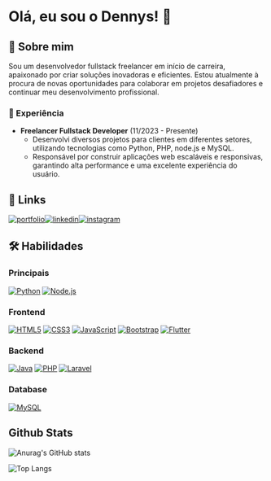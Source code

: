 
# Olá, eu sou o Dennys! 👋


## 🚀 Sobre mim
Sou um desenvolvedor fullstack freelancer em início de carreira, apaixonado por criar soluções inovadoras e eficientes. Estou atualmente à procura de novas oportunidades para colaborar em projetos desafiadores e continuar meu desenvolvimento profissional.




### 💼 Experiência
- **Freelancer Fullstack Developer** (11/2023 - Presente)
  - Desenvolvi diversos projetos para clientes em diferentes setores, utilizando tecnologias como Python, PHP, node.js e MySQL.
  - Responsável por construir aplicações web escaláveis e responsivas, garantindo alta performance e uma excelente experiência do usuário.


## 🔗 Links
[![portfolio](https://img.shields.io/badge/my_portfolio-000?style=for-the-badge&logo=ko-fi&logoColor=white)](https://cv.cinedsoti.com.br/)[![linkedin](https://img.shields.io/badge/linkedin-0A66C2?style=for-the-badge&logo=linkedin&logoColor=white)](https://www.linkedin.com/in/dennys-willian-da-silva-887808228/)[![instagram](https://img.shields.io/badge/Instagram-E4405F?style=for-the-badge&logo=instagram&logoColor=white)](https://instagram.com/willian1894)

## 🛠 Habilidades

### Principais
[![Python](https://img.shields.io/badge/Python-3776AB?style=for-the-badge&logo=python&logoColor=white)](https://www.python.org/)
[![Node.js](https://img.shields.io/badge/Node.js-43853D?style=for-the-badge&logo=node.js&logoColor=white)](https://nodejs.org/)

### Frontend
[![HTML5](https://img.shields.io/badge/HTML5-E34F26?style=for-the-badge&logo=html5&logoColor=white)](https://developer.mozilla.org/en-US/docs/Web/HTML)
[![CSS3](https://img.shields.io/badge/CSS3-1572B6?style=for-the-badge&logo=css3&logoColor=white)](https://developer.mozilla.org/en-US/docs/Web/CSS)
[![JavaScript](https://img.shields.io/badge/JavaScript-F7DF1E?style=for-the-badge&logo=javascript&logoColor=black)](https://developer.mozilla.org/en-US/docs/Web/JavaScript)
[![Bootstrap](https://img.shields.io/badge/Bootstrap-563D7C?style=for-the-badge&logo=bootstrap&logoColor=white)](https://getbootstrap.com/)
[![Flutter](https://img.shields.io/badge/Flutter-02569B?style=for-the-badge&logo=flutter&logoColor=white)](https://flutter.dev/)

### Backend
[![Java](https://img.shields.io/badge/Java-ED8B00?style=for-the-badge&logo=openjdk&logoColor=white)](https://www.java.com/)
[![PHP](https://img.shields.io/badge/PHP-777BB4?style=for-the-badge&logo=php&logoColor=white)](https://www.php.net/)
[![Laravel](https://img.shields.io/badge/Laravel-FF2D20?style=for-the-badge&logo=laravel&logoColor=white)](https://laravel.com/)

### Database
[![MySQL](https://img.shields.io/badge/MySQL-00000F?style=for-the-badge&logo=mysql&logoColor=white)](https://www.mysql.com/)

## Github Stats

![Anurag's GitHub stats](https://github-readme-stats.vercel.app/api?username=dennys1994&show_icons=true&theme=radical)

![Top Langs](https://github-readme-stats.vercel.app/api/top-langs/?username=dennys1994&layout=donut)


